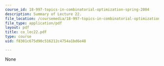 ```yaml
---
course_id: 18-997-topics-in-combinatorial-optimization-spring-2004
description: Summary of Lecture 22.
file_location: /coursemedia/18-997-topics-in-combinatorial-optimization-spring-2004/f8301c675d90c516212c4754a1bd6e48_co_lec22.pdf
file_type: application/pdf
layout: pdf
title: co_lec22.pdf
type: course
uid: f8301c675d90c516212c4754a1bd6e48

---
```

None